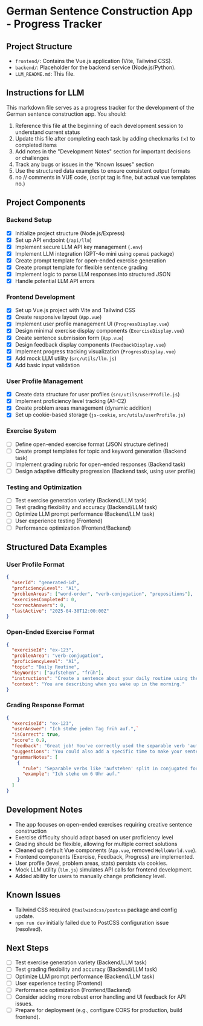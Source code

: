 # German Sentence Construction App - Progress Tracker

## Project Structure
- `frontend/`: Contains the Vue.js application (Vite, Tailwind CSS).
- `backend/`: Placeholder for the backend service (Node.js/Python).
- `LLM_README.md`: This file.

## Instructions for LLM
This markdown file serves as a progress tracker for the development of the German sentence construction app. You should:

1. Reference this file at the beginning of each development session to understand current status
2. Update this file after completing each task by adding checkmarks `[x]` to completed items
3. Add notes in the "Development Notes" section for important decisions or challenges
4. Track any bugs or issues in the "Known Issues" section
5. Use the structured data examples to ensure consistent output formats
6. no // comments in VUE code, (script tag is fine, but actual vue templates no.)

## Project Components

### Backend Setup
- [x] Initialize project structure (Node.js/Express)
- [x] Set up API endpoint (`/api/llm`)
- [x] Implement secure LLM API key management (`.env`)
- [x] Implement LLM integration (GPT-4o mini using `openai` package)
- [x] Create prompt template for open-ended exercise generation
- [x] Create prompt template for flexible sentence grading
- [x] Implement logic to parse LLM responses into structured JSON
- [x] Handle potential LLM API errors

### Frontend Development
- [x] Set up Vue.js project with Vite and Tailwind CSS
- [x] Create responsive layout (`App.vue`)
- [x] Implement user profile management UI (`ProgressDisplay.vue`)
- [x] Design minimal exercise display components (`ExerciseDisplay.vue`)
- [x] Create sentence submission form (`App.vue`)
- [x] Design feedback display components (`FeedbackDisplay.vue`)
- [x] Implement progress tracking visualization (`ProgressDisplay.vue`)
- [x] Add mock LLM utility (`src/utils/llm.js`)
- [x] Add basic input validation

### User Profile Management
- [x] Create data structure for user profiles (`src/utils/userProfile.js`)
- [x] Implement proficiency level tracking (A1-C2)
- [x] Create problem areas management (dynamic addition)
- [x] Set up cookie-based storage (`js-cookie`, `src/utils/userProfile.js`)

### Exercise System
- [ ] Define open-ended exercise format (JSON structure defined)
- [ ] Create prompt templates for topic and keyword generation (Backend task)
- [ ] Implement grading rubric for open-ended responses (Backend task)
- [ ] Design adaptive difficulty progression (Backend task, using user profile)

### Testing and Optimization
- [ ] Test exercise generation variety (Backend/LLM task)
- [ ] Test grading flexibility and accuracy (Backend/LLM task)
- [ ] Optimize LLM prompt performance (Backend/LLM task)
- [ ] User experience testing (Frontend)
- [ ] Performance optimization (Frontend/Backend)

## Structured Data Examples

### User Profile Format
```json
{
  "userId": "generated-id",
  "proficiencyLevel": "A1",
  "problemAreas": ["word-order", "verb-conjugation", "prepositions"],
  "exercisesCompleted": 0,
  "correctAnswers": 0,
  "lastActive": "2025-04-30T12:00:00Z"
}
```

### Open-Ended Exercise Format
```json
{
  "exerciseId": "ex-123",
  "problemArea": "verb-conjugation",
  "proficiencyLevel": "A1",
  "topic": "Daily Routine",
  "keyWords": ["aufstehen", "früh"],
  "instructions": "Create a sentence about your daily routine using the provided words.",
  "context": "You are describing when you wake up in the morning."
}
```

### Grading Response Format
```json
{
  "exerciseId": "ex-123",
  "userAnswer": "Ich stehe jeden Tag früh auf.",`
  "isCorrect": true,
  "score": 0.9,
  "feedback": "Great job! You've correctly used the separable verb 'aufstehen' and placed 'früh' appropriately.",
  "suggestions": "You could also add a specific time to make your sentence more detailed.",
  "grammarNotes": [
    {
      "rule": "Separable verbs like 'aufstehen' split in conjugated forms with the prefix at the end of the sentence.",
      "example": "Ich stehe um 6 Uhr auf."
    }
  ]
}
```

## Development Notes
- The app focuses on open-ended exercises requiring creative sentence construction
- Exercise difficulty should adapt based on user proficiency level
- Grading should be flexible, allowing for multiple correct solutions
- Cleaned up default Vue components (`App.vue`, removed `HelloWorld.vue`).
- Frontend components (Exercise, Feedback, Progress) are implemented.
- User profile (level, problem areas, stats) persists via cookies.
- Mock LLM utility (`llm.js`) simulates API calls for frontend development.
- Added ability for users to manually change proficiency level.

## Known Issues
- Tailwind CSS required `@tailwindcss/postcss` package and config update.
- `npm run dev` initially failed due to PostCSS configuration issue (resolved).

## Next Steps
- [ ] Test exercise generation variety (Backend/LLM task)
- [ ] Test grading flexibility and accuracy (Backend/LLM task)
- [ ] Optimize LLM prompt performance (Backend/LLM task)
- [ ] User experience testing (Frontend)
- [ ] Performance optimization (Frontend/Backend)
- [ ] Consider adding more robust error handling and UI feedback for API issues.
- [ ] Prepare for deployment (e.g., configure CORS for production, build frontend).
